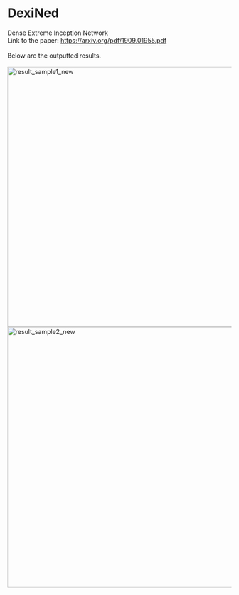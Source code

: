 # DexiNed
Dense Extreme Inception Network </br>
Link to the paper: https://arxiv.org/pdf/1909.01955.pdf </br></br>
Below are the outputted results.</br></br>
<img width="584" alt="result_sample1_new" src="https://user-images.githubusercontent.com/39181807/141698109-d98f1c73-e67f-492d-9d71-fca8a92d666e.png"> </br>
<img width="585" alt="result_sample2_new" src="https://user-images.githubusercontent.com/39181807/141698114-c1cfd944-421f-435d-9e96-b8dd63db2e6f.png">
